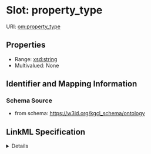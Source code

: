 # Slot: property_type

URI: [om:property_type](om:property_type)



<!-- no inheritance hierarchy -->




## Properties

* Range: [xsd:string](xsd:string)
* Multivalued: None







## Identifier and Mapping Information







### Schema Source


* from schema: https://w3id.org/kgcl_schema/ontology




## LinkML Specification

<details>
```yaml
name: property type
deprecated: no longer required
from_schema: https://w3id.org/kgcl_schema/ontology
rank: 1000
alias: property_type
domain_of:
- annotation
range: string

```
</details>
